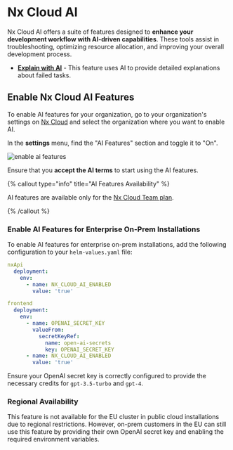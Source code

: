 # Nx Cloud AI

Nx Cloud AI offers a suite of features designed to **enhance your development workflow with AI-driven capabilities**. These tools assist in troubleshooting, optimizing resource allocation, and improving your overall development process.

- **[Explain with AI](/ci/features/explain-with-ai)** - This feature uses AI to provide detailed explanations about failed tasks.

## Enable Nx Cloud AI Features

To enable AI features for your organization, go to your organization's settings on [Nx Cloud](https://cloud.nx.app/orgs?utm_source=nx.dev&utm_campaign=ai) and select the organization where you want to enable AI.

In the **settings** menu, find the "AI Features" section and toggle it to "On".

![enable ai features](/nx-cloud/features/ai-features.png)

Ensure that you **accept the AI terms** to start using the AI features.

{% callout type="info" title="AI Features Availability" %}

AI features are available only for the [Nx Cloud Team plan](/pricing).

{% /callout %}

### Enable AI Features for Enterprise On-Prem Installations

To enable AI features for enterprise on-prem installations, add the following configuration to your `helm-values.yaml` file:

```yaml
nxApi
  deployment:
    env:
      - name: NX_CLOUD_AI_ENABLED
        value: 'true'

frontend
  deployment:
    env:
      - name: OPENAI_SECRET_KEY
        valueFrom:
          secretKeyRef:
            name: open-ai-secrets
            key: OPENAI_SECRET_KEY
      - name: NX_CLOUD_AI_ENABLED
        value: 'true'
```

Ensure your OpenAI secret key is correctly configured to provide the necessary credits for `gpt-3.5-turbo` and `gpt-4`.

### Regional Availability

This feature is not available for the EU cluster in public cloud installations due to regional restrictions. However, on-prem customers in the EU can still use this feature by providing their own OpenAI secret key and enabling the required environment variables.
